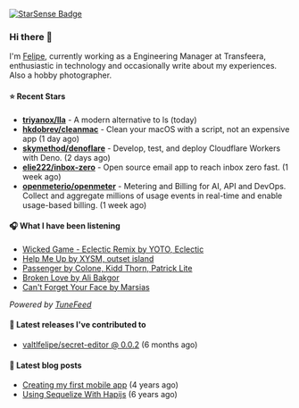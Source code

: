 <a href="https://starsense.app/developer-types" target="_blank"><img src="https://starsense.app/api/badge/?user=valtlfelipe" alt="StarSense Badge"></a>

### Hi there 👋

I'm [Felipe](https://felipevm.com), currently working as a Engineering Manager at Transfeera, enthusiastic in technology and occasionally write about my experiences. Also a hobby photographer.

#### ⭐ Recent Stars
- **[triyanox/lla](https://github.com/triyanox/lla)** - A modern alternative to ls (today)
- **[hkdobrev/cleanmac](https://github.com/hkdobrev/cleanmac)** - Clean your macOS with a script, not an expensive app (1 day ago)
- **[skymethod/denoflare](https://github.com/skymethod/denoflare)** - Develop, test, and deploy Cloudflare Workers with Deno. (2 days ago)
- **[elie222/inbox-zero](https://github.com/elie222/inbox-zero)** - Open source email app to reach inbox zero fast. (1 week ago)
- **[openmeterio/openmeter](https://github.com/openmeterio/openmeter)** - Metering and Billing for AI, API and DevOps. Collect and aggregate millions of usage events in real-time and enable usage-based billing. (1 week ago)

#### 🎧 What I have been listening
- [Wicked Game - Eclectic Remix by YOTO, Eclectic](https://open.spotify.com/track/3FBA3fKXCmDUvgktbcpBQs)
- [Help Me Up by XYSM, outset island](https://open.spotify.com/track/7bOEpZTEWiv0N9uCZQ8DJQ)
- [Passenger by Colone, Kidd Thorn, Patrick Lite](https://open.spotify.com/track/7KYvrq82Tqjr67gBdhCaid)
- [Broken Love by Ali Bakgor](https://open.spotify.com/track/5wprb1HhEty85ASiHm1ydK)
- [Can&#39;t Forget Your Face by Marsias](https://open.spotify.com/track/1RpKULVooOuEzgpver8hof)

_Powered by [TuneFeed](https://tunefeed.app?ref=valtlfelipe-gh-profile)_ 

#### 🚀 Latest releases I've contributed to


- [valtlfelipe/secret-editor @ 0.0.2](https://github.com/valtlfelipe/secret-editor/releases/tag/0.0.2) (6 months ago)

#### 📄 Latest blog posts
- [Creating my first mobile app](https://felipevm.com/posts/creating-my-first-mobile-app/) (4 years ago)
- [Using Sequelize With Hapijs](https://felipevm.com/posts/using-sequelize-with-hapijs/) (6 years ago)
